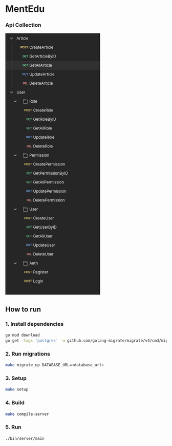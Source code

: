 # MentEdu

### Api Collection
![img.png](assets/img.png)

## How to run
### 1. Install dependencies
```bash
go mod download
go get -tags 'postgres' -u github.com/golang-migrate/migrate/v4/cmd/migrate
```

### 2. Run migrations
```bash
make migrate_up DATABASE_URL=<database_url>
```

### 3. Setup
```bash
make setup
```

### 4. Build
```bash
make compile-server
```

### 5. Run
```bash
./bin/server/main
```